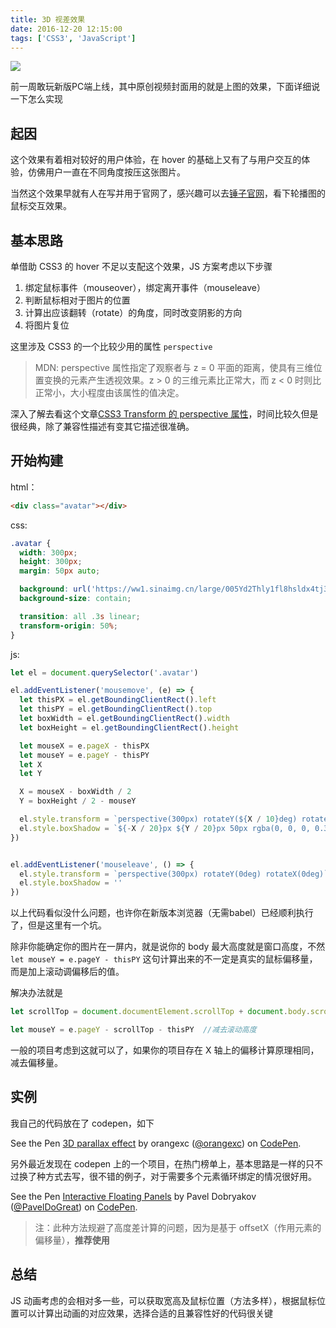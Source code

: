 ```yaml
---
title: 3D 视差效果
date: 2016-12-20 12:15:00
tags: ['CSS3', 'JavaScript']
---
```


<!--
![](/uploads/3D 视差效果.gif)
-->

![](https://wx1.sinaimg.cn/mw690/0060lm7Tly1fqas5y0wiag30ga0dzk7s.gif)

前一周敢玩新版PC端上线，其中原创视频封面用的就是上图的效果，下面详细说一下怎么实现

<!--more-->

## 起因

这个效果有着相对较好的用户体验，在 hover 的基础上又有了与用户交互的体验，仿佛用户一直在不同角度按压这张图片。

当然这个效果早就有人在写并用于官网了，感兴趣可以去[锤子官网](https://www.smartisan.com/)，看下轮播图的鼠标交互效果。

## 基本思路

单借助 CSS3 的 hover 不足以支配这个效果，JS 方案考虑以下步骤

1. 绑定鼠标事件（mouseover），绑定离开事件（mouseleave）
2. 判断鼠标相对于图片的位置
3. 计算出应该翻转（rotate）的角度，同时改变阴影的方向
4. 将图片复位

这里涉及 CSS3 的一个比较少用的属性 `perspective`

> MDN: perspective 属性指定了观察者与 z = 0 平面的距离，使具有三维位置变换的元素产生透视效果。z > 0 的三维元素比正常大，而 z < 0 时则比正常小，大小程度由该属性的值决定。

深入了解去看这个文章[CSS3 Transform 的 perspective 属性](http://www.alloyteam.com/2012/10/the-css3-transform-perspective-property/)，时间比较久但是很经典，除了兼容性描述有变其它描述很准确。

## 开始构建

html：

```html
<div class="avatar"></div>
```

css:

```css
.avatar {
  width: 300px;
  height: 300px;
  margin: 50px auto;

  background: url('https://ww1.sinaimg.cn/large/005Yd2Thly1fl8hsldx4tj30hs0hsgnq.jpg');
  background-size: contain;

  transition: all .3s linear;
  transform-origin: 50%;
}
```

js:

```js
let el = document.querySelector('.avatar')

el.addEventListener('mousemove', (e) => {
  let thisPX = el.getBoundingClientRect().left
  let thisPY = el.getBoundingClientRect().top
  let boxWidth = el.getBoundingClientRect().width
  let boxHeight = el.getBoundingClientRect().height

  let mouseX = e.pageX - thisPX
  let mouseY = e.pageY - thisPY
  let X
  let Y

  X = mouseX - boxWidth / 2
  Y = boxHeight / 2 - mouseY

  el.style.transform = `perspective(300px) rotateY(${X / 10}deg) rotateX(${Y / 10}deg)`
  el.style.boxShadow = `${-X / 20}px ${Y / 20}px 50px rgba(0, 0, 0, 0.3)`
})


el.addEventListener('mouseleave', () => {
  el.style.transform = `perspective(300px) rotateY(0deg) rotateX(0deg)`
  el.style.boxShadow = ''
})
```

以上代码看似没什么问题，也许你在新版本浏览器（无需babel）已经顺利执行了，但是这里有一个坑。

除非你能确定你的图片在一屏内，就是说你的 body 最大高度就是窗口高度，不然 `let mouseY = e.pageY - thisPY` 这句计算出来的不一定是真实的鼠标偏移量，而是加上滚动调偏移后的值。

解决办法就是

```js
let scrollTop = document.documentElement.scrollTop + document.body.scrollTop  //计算滚动高度

let mouseY = e.pageY - scrollTop - thisPY  //减去滚动高度
```

一般的项目考虑到这就可以了，如果你的项目存在 X 轴上的偏移计算原理相同，减去偏移量。

## 实例

我自己的代码放在了 codepen，如下

<p data-height="500" data-theme-id="dark" data-slug-hash="VmgoVX" data-default-tab="js,result" data-user="orangexc" data-embed-version="2" data-pen-title="3D parallax effect" class="codepen">See the Pen <a href="https://codepen.io/orangexc/pen/VmgoVX/">3D parallax effect</a> by orangexc (<a href="https://codepen.io/orangexc">@orangexc</a>) on <a href="https://codepen.io">CodePen</a>.</p>
<script async src="https://production-assets.codepen.io/assets/embed/ei.js"></script>

另外最近发现在 codepen 上的一个项目，在热门榜单上，基本思路是一样的只不过换了种方式去写，很不错的例子，对于需要多个元素循环绑定的情况很好用。

<p data-height="265" data-theme-id="dark" data-slug-hash="aBPRaX" data-default-tab="js,result" data-user="PavelDoGreat" data-embed-version="2" data-pen-title="Interactive Floating Panels" class="codepen">See the Pen <a href="https://codepen.io/PavelDoGreat/pen/aBPRaX/">Interactive Floating Panels</a> by Pavel Dobryakov (<a href="https://codepen.io/PavelDoGreat">@PavelDoGreat</a>) on <a href="https://codepen.io">CodePen</a>.</p>

> 注：此种方法规避了高度差计算的问题，因为是基于 offsetX（作用元素的偏移量），**推荐使用**

## 总结

JS 动画考虑的会相对多一些，可以获取宽高及鼠标位置（方法多样），根据鼠标位置可以计算出动画的对应效果，选择合适的且兼容性好的代码很关键
